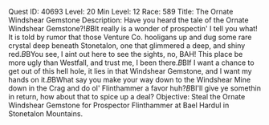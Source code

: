 Quest ID: 40693
Level: 20
Min Level: 12
Race: 589
Title: The Ornate Windshear Gemstone
Description: Have you heard the tale of the Ornate Windshear Gemstone?!$B$BIt really is a wonder of prospectin' I tell you what! It is told by rumor that those Venture Co. hooligans up and dug some rare crystal deep beneath Stonetalon, one that glimmered a deep, and shiny red.$B$BYou see, I aint out here to see the sights, no, BAH! This place be more ugly than Westfall, and trust me, I been there.$B$BIf I want a chance to get out of this hell hole, it lies in that Windshear Gemstone, and I want my hands on it.$B$BWhat say you make your way down to the Windshear Mine down in the Crag and do ol' Flinthammer a favor huh?$B$BI'll give ye somethin in return, how about that to spice up a deal?
Objective: Steal the Ornate Windshear Gemstone for Prospector Flinthammer at Bael Hardul in Stonetalon Mountains.
